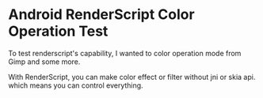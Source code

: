 Android RenderScript Color Operation Test
=========================================

To test renderscript's capability,
I wanted to color operation mode from Gimp and some more.

With RenderScript, you can make color effect or filter without jni or skia api.
which means you can control everything.